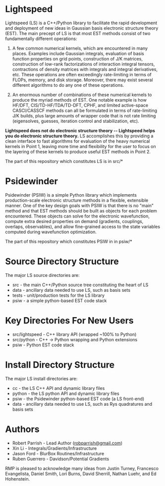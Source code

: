 # Lightspeed

Lightspeed (LS) is a C++/Python library to facilitate the rapid development and
deployment of new ideas in Gaussian basis electronic structure theory (EST).
The main precept of LS is that most EST methods consist of two fundamentally
different operations:

1. A few common numerical kernels, which are encountered in many places.
Examples include Gaussian integrals, evaluation of basis function properties on
grid points, construction of J/K matrices, construction of low-rank
factorizations of interaction integral tensors, contractions of density
matrices with integrals and integral derivatives, etc. These operations are
often exceedingly rate-limiting in terms of FLOPs, memory, and disk storage.
Moreover, there may exist several different algorithms to do any one of these
operations.

2. An enormous number of combinations of these numerical kernels to produce the
myriad methods of EST. One notable example is how HF/DFT, CIS/TD-HF/TDA/TD-DFT,
CPHF, and limited active-space CASCI/CASSCF methods can all be formulated in
terms of rate-limiting J/K builds, plus large amounts of wrapper code that is
not rate limiting (eigensolves, guesses, iteration control and stabilization,
etc).

**Lightspeed does not do electronic structure theory -- Lightspeed helps you
do electronic structure theory.** LS accomplishes this by providing a clean
interface to fast algorithms for evaluation of the heavy numerical kernels in
Point 1, leaving more time and flexibility for the user to focus on the
layering of these kernels to produce useful EST methods in Point 2.

The part of this repository which constitutes LS is in src/*

# Psidewinder

Psidewinder (PSIW) is a simple Python library which implements production-scale
electronic structure methods in a flexible, extensible manner. One of the key
design goals with PSIW is that there is no "main" method and that EST methods
should be built as objects for each problem encountered. These objects can
solve for the electronic wavefunction, compute extra desired properties on
demand (gradients, couplings, overlaps, observables), and allow fine-grained
access to the state variables computed during wavefunction optimization. 

The part of this repository which constitutes PSIW in in psiw/*

# Source Directory Structure

The major LS source directories are:

* src - the main C++/Python source tree constituting the heart of LS
* data - ancillary data needed to use LS, such as basis sets
* tests - unit/production tests for the LS library
* psiw - a simple python-based EST code stack

# Key Directories For New Users

* src/lightspeed - C++ library API (wrapped ~100% to Python)
* src/python - C++ -> Python wrapping and Python extensions
* psiw - Python EST code stack

# Install Directory Structure

The major LS install directories are:

* cc - the LS C++ API and dynamic library files
* python - the LS python API and dynamic library files
* psiw - the Psidewinder python-based EST code (a LS front-end)
* data - ancillary data needed to use LS, such as Rys quadratures and basis sets

# Authors

* Robert Parrish - Lead Author (robparrish@gmail.com)
* Xin Li - Integrals/Gradients/Infrastructure
* Jason Ford - BlurBox Routines/Infrastructure
* Ruben Guerrero - Davidson/Potential Gradients

RMP is pleased to acknowledge many ideas from Justin Turney, Francesco
Evangelista, Daniel Smith, Lori Burns, David Sherrill, Nathan Luehr, and Ed
Hohenstein.
